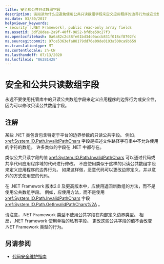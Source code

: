 ```yaml
---
title: 安全和公共只读数组字段
description: 请阅读为什么应避免使用公共只读数组字段来定义应用程序的边界行为或安全性。
ms.date: 03/30/2017
helpviewer_keywords:
- security [.NET Framework], public read-only array fields
ms.assetid: 3df28dee-2a9f-40ff-9852-bfdbe59c27f3
ms.openlocfilehash: 0a6a82c2c88fe61bd34c0accb831f018cf8702fc
ms.sourcegitcommit: 97ce5363efa88179dd76e09de0103a500ca9b659
ms.translationtype: MT
ms.contentlocale: zh-CN
ms.lasthandoff: 07/13/2020
ms.locfileid: "86281428"
---
```

# <a name="security-and-public-read-only-array-fields"></a>安全和公共只读数组字段
永远不要使用托管库中的只读公共数组字段来定义应用程序的边界行为或安全性，因为可以修改只读公共数组字段。  
  
## <a name="remarks"></a>注解  

某些 .NET 类包含包含特定于平台的边界参数的只读公共字段。 例如， <xref:System.IO.Path.InvalidPathChars> 字段是描述文件路径字符串中不允许使用的字符的数组。 许多类似的字段在 .NET 中都存在。  
  
 类似公共只读字段的值 <xref:System.IO.Path.InvalidPathChars> 可以通过代码或共享代码应用程序域的代码进行修改。  不应使用类似于这样的只读公共数组字段来定义应用程序的边界行为。  如果这样做，恶意代码可以更改边界定义，并以意外的方式使用您的代码。  
  
 在 .NET Framework 版本2.0 及更高版本中，应使用返回新数组的方法，而不是使用公共数组字段。  例如，应使用方法，而不是使用 <xref:System.IO.Path.InvalidPathChars> 字段 <xref:System.IO.Path.GetInvalidPathChars%2A> 。  
  
 请注意，.NET Framework 类型不使用公共字段在内部定义边界类型。  相反，.NET Framework 使用单独的私有字段。  更改这些公共字段的值不会改变 .NET Framework 类型的行为。  
  
## <a name="see-also"></a>另请参阅

- [代码安全维护指南](../../standard/security/secure-coding-guidelines.md)
